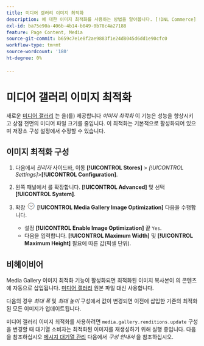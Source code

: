 ```yaml
---
title: 미디어 갤러리 이미지 최적화
description: 에 대한 이미지 최적화를 사용하는 방법을 알아봅니다. [!DNL Commerce] 미디어 자산입니다.
exl-id: ba75e90a-406b-4b14-b049-0b78c4a27188
feature: Page Content, Media
source-git-commit: b659c7e1e8f2ae9883f1e24d8045d6dd1e90cfc0
workflow-type: tm+mt
source-wordcount: '180'
ht-degree: 0%

---
```


# 미디어 갤러리 이미지 최적화

새로운 [미디어 갤러리](media-gallery.md) 는 을(를) 제공합니다 _이미지 최적화_ 이 기능은 성능을 향상시키고 상점 전면의 미디어 파일 크기를 줄입니다. 이 최적화는 기본적으로 활성화되어 있으며 저장소 구성 설정에서 수정할 수 있습니다.

## 이미지 최적화 구성

1. 다음에서 _관리자_ 사이드바, 이동 **[!UICONTROL Stores]** > _[!UICONTROL Settings]_>**[!UICONTROL Configuration]**.

1. 왼쪽 패널에서 를 확장합니다. **[!UICONTROL Advanced]** 및 선택 **[!UICONTROL System]**.

1. 확장 ![확장 선택기](../assets/icon-display-expand.png) **[!UICONTROL Media Gallery Image Optimization]** 다음을 수행합니다.

   - 설정 **[!UICONTROL Enable Image Optimization]** 끝 `Yes`.
   - 다음을 입력합니다. **[!UICONTROL Maximum Width]** 및 **[!UICONTROL Maximum Height]** 필요에 따른 값(픽셀 단위).

## 비헤이비어

Media Gallery 이미지 최적화 기능이 활성화되면 최적화된 이미지 복사본이 의 콘텐츠에 자동으로 삽입됩니다. [미디어 갤러리](media-gallery.md) 원본 파일 대신 사용합니다.

다음의 경우 _최대 폭_ 및 _최대 높이_ 구성에서 값이 변경되면 이전에 삽입한 기존의 최적화된 모든 이미지가 업데이트됩니다.

미디어 갤러리 이미지 최적화를 사용하려면 `media.gallery.renditions.update` 구성을 변경할 때 대기열 소비자는 최적화된 이미지를 재생성하기 위해 실행 중입니다. 다음을 참조하십시오 [메시지 대기열 관리](https://experienceleague.adobe.com/docs/commerce-operations/configuration-guide/message-queues/manage-message-queues.html) 다음에서 _구성 안내서_ 을 참조하십시오.
